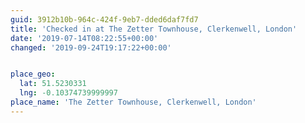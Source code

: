 ```yaml
---
guid: 3912b10b-964c-424f-9eb7-dded6daf7fd7
title: 'Checked in at The Zetter Townhouse, Clerkenwell, London'
date: '2019-07-14T08:22:55+00:00'
changed: '2019-09-24T19:17:22+00:00'


place_geo:
  lat: 51.5230331
  lng: -0.10374739999997
place_name: 'The Zetter Townhouse, Clerkenwell, London'
---
```


